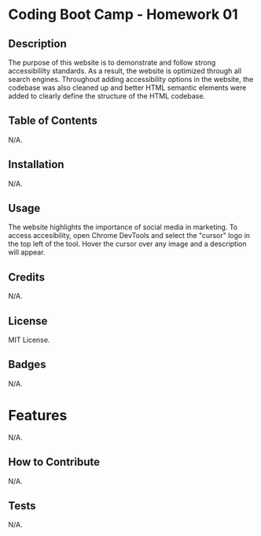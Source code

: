 # Coding Boot Camp - Homework 01

## Description

The purpose of this website is to demonstrate and follow strong accessibililty standards. As a result, the website is optimized through all search engines. Throughout adding accessibility options in the website, the codebase was also cleaned up and better HTML semantic elements were added to clearly define the structure of the HTML codebase.

## Table of Contents

N/A.

## Installation

N/A.

## Usage

The website highlights the importance of social media in marketing. To access accesibility, open Chrome DevTools and select the "cursor" logo in the top left of the tool. Hover the cursor over any image and a description will appear.

## Credits

N/A.

## License

MIT License.

## Badges

N/A.

# Features

N/A.

## How to Contribute

N/A.

## Tests

N/A.